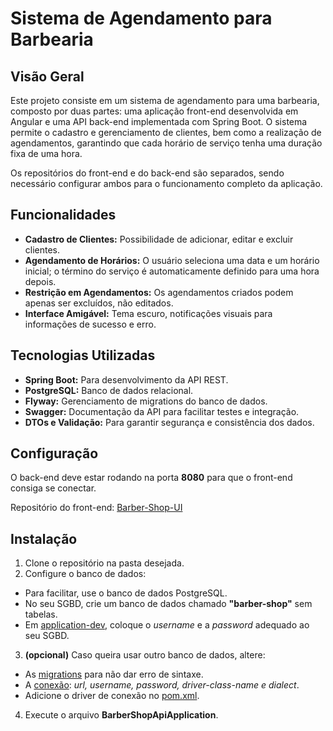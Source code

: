 # Sistema de Agendamento para Barbearia

## Visão Geral
Este projeto consiste em um sistema de agendamento para uma barbearia, composto por duas partes:
uma aplicação front-end desenvolvida em Angular e uma API back-end implementada com Spring Boot.
O sistema permite o cadastro e gerenciamento de clientes, bem como a realização de agendamentos, garantindo que cada horário de serviço tenha uma duração fixa de uma hora.

Os repositórios do front-end e do back-end são separados, sendo necessário configurar ambos para o funcionamento completo da aplicação.

## Funcionalidades
- __Cadastro de Clientes:__ Possibilidade de adicionar, editar e excluir clientes.
- __Agendamento de Horários:__ O usuário seleciona uma data e um horário inicial; o término do serviço é automaticamente definido para uma hora depois.
- __Restrição em Agendamentos:__ Os agendamentos criados podem apenas ser excluídos, não editados.
- __Interface Amigável:__ Tema escuro, notificações visuais para informações de sucesso e erro.


## Tecnologias Utilizadas
- __Spring Boot:__ Para desenvolvimento da API REST.
- __PostgreSQL:__ Banco de dados relacional.
- __Flyway:__ Gerenciamento de migrations do banco de dados.
- __Swagger:__ Documentação da API para facilitar testes e integração.
- __DTOs e Validação:__ Para garantir segurança e consistência dos dados.


## Configuração
O back-end deve estar rodando na porta __8080__ para que o front-end consiga se conectar.

Repositório do front-end: [Barber-Shop-UI](https://github.com/wastecoder/barber-shop-ui)


## Instalação
1. Clone o repositório na pasta desejada.
2. Configure o banco de dados:
  - Para facilitar, use o banco de dados PostgreSQL.
  - No seu SGBD, crie um banco de dados chamado __"barber-shop"__ sem tabelas.
  - Em [application-dev](https://github.com/wastecoder/barber-shop-api/blob/main/src/main/resources/application-dev.yml), coloque o _username_ e a _password_ adequado ao seu SGBD.
3. __(opcional)__ Caso queira usar outro banco de dados, altere:
  - As [migrations](https://github.com/wastecoder/barber-shop-api/tree/main/src/main/resources/db/migration) para não dar erro de sintaxe.
  - A [conexão](https://github.com/wastecoder/barber-shop-api/blob/main/src/main/resources/application-dev.yml): _url, username, password, driver-class-name e dialect_.
  - Adicione o driver de conexão no [pom.xml](https://github.com/wastecoder/barber-shop-api/blob/main/pom.xml).
4. Execute o arquivo __BarberShopApiApplication__.

